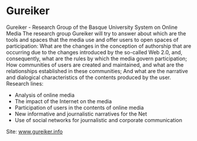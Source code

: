 # Gureiker
Gureiker - Research Group of the Basque University System on Online Media
The research group Gureiker will try to answer about which are the tools and spaces that the media use and offer users to open spaces of participation: What are the changes in the conception of authorship that are occurring due to the changes introduced by the so-called Web 2.0, and, consequently, what are the rules by which the media govern participation; How communities of users are created and maintained, and what are the relationships established in these communities; And what are the narrative and dialogical characteristics of the contents produced by the user.
Research lines:
- Analysis of online media
- The impact of the Internet on the media
- Participation of users in the contents of online media
- New informative and journalistic narratives for the Net
- Use of social networks for journalistic and corporate communication

Site: www.gureiker.info
